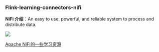 ### Flink-learning-connectors-nifi

**NiFi 介绍**：An easy to use, powerful, and reliable system to process and distribute data.

![](http://zhisheng-blog.oss-cn-hangzhou.aliyuncs.com/img/2019-11-24-030837.jpg)


[Apache NiFi的一些学习资源](https://zhuanlan.zhihu.com/p/58168227)